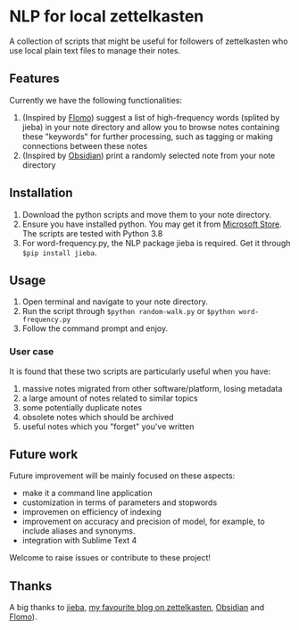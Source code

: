 # NLP for local zettelkasten

A collection of scripts that might be useful for followers of zettelkasten who use local plain text files to manage their notes.

## Features

Currently we have the following functionalities:

1. (Inspired by [Flomo](flomoapp.com)) suggest a list of high-frequency words (splited by jieba) in your note directory and allow you to browse notes containing these "keywords" for further processing, such as tagging or making connections between these notes
2. (Inspired by [Obsidian](obsidian.md)) print a randomly selected note from your note directory

## Installation

1. Download the python scripts and move them to your note directory.
2. Ensure you have installed python. You may get it from [Microsoft Store](https://www.microsoft.com/store/productId/9MSSZTT1N39L). The scripts are tested with Python 3.8
3. For word-frequency.py, the NLP package jieba is required. Get it through `$pip install jieba`.

## Usage

1. Open terminal and navigate to your note directory.
2. Run the script through `$python random-walk.py` or `$python word-frequency.py`
3. Follow the command prompt and enjoy.

### User case

It is found that these two scripts are particularly useful when you have:

1. massive notes migrated from other software/platform, losing metadata
2. a large amount of notes related to similar topics
3. some potentially duplicate notes
4. obsolete notes which should be archived
5. useful notes which you "forget" you've written

## Future work

Future improvement will be mainly focused on these aspects:

- make it a command line application
- customization in terms of parameters and stopwords
- improvemen on efficiency of indexing
- improvement on accuracy and precision of model, for example, to include aliases and synonyms.
- integration with Sublime Text 4

Welcome to raise issues or contribute to these project! 

## Thanks

A big thanks to [jieba](https://pypi.org/project/jieba/), [my favourite blog on zettelkasten](zettelkasten.de), [Obsidian](obsidian.md) and [Flomo](flomoapp.com)).
